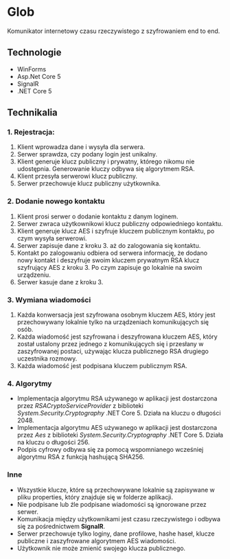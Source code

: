 # Glob
Komunikator internetowy czasu rzeczywistego z szyfrowaniem end to end.
## Technologie
* WinForms
* Asp.Net Core 5
* SignalR
* .NET Core 5

## Technikalia
### 1. Rejestracja:
 1. Klient wprowadza dane i wysyła dla serwera.
 2. Serwer sprawdza, czy podany login jest unikalny.
 3. Klient generuje klucz publiczny i prywatny, którego nikomu nie udostępnia. Generowanie kluczy odbywa się algorytmem RSA.
 4. Klient przesyła serwerowi klucz publiczny.
 5. Serwer przechowuje klucz publiczny użytkownika.

### 2. Dodanie nowego kontaktu
 1. Klient prosi serwer o dodanie kontaktu z danym loginem.
 2. Serwer zwraca użytkownikowi klucz publiczny odpowiedniego kontaktu.
 3. Klient generuje klucz AES i szyfruje kluczem publicznym kontaktu, po czym wysyła serwerowi.
 4. Serwer zapisuje dane z kroku 3. aż do zalogowania się kontaktu.
 5. Kontakt po zalogowaniu odbiera od serwera informację, że dodano nowy kontakt i deszyfruje swoim kluczem prywatnym RSA klucz szyfrujący AES z kroku 3. Po czym zapisuje go lokalnie na swoim urządzeniu.
 6. Serwer kasuje dane z kroku 3.

### 3. Wymiana wiadomości
 1. Każda konwersacja jest szyfrowana osobnym kluczem AES, który jest przechowywany lokalnie tylko na urządzeniach komunikujących się osób.
 2. Każda wiadomość jest szyfrowana i deszyfrowana kluczem AES, który został ustalony przez jednego z komunikujących się i przesłany w zaszyfrowanej postaci, używając klucza publicznego RSA drugiego uczestnika rozmowy.
 3. Każda wiadomość jest podpisana kluczem publicznym RSA.

### 4. Algorytmy
 * Implementacja algorytmu RSA używanego w aplikacji jest dostarczona przez *RSACryptoServiceProvider* z biblioteki *System.Security.Cryptography* .NET Core 5. Działa na kluczu o długości 2048.
 * Implementacja algorytmu AES używanego w aplikacji jest dostarczona przez *Aes* z biblioteki *System.Security.Cryptography* .NET Core 5. Działa na kluczu o długości 256.
 * Podpis cyfrowy odbywa się za pomocą wspomnianego wcześniej algorytmu RSA z funkcją hashującą SHA256.

### Inne
 * Wszystkie klucze, które są przechowywane lokalnie są zapisywane w pliku properties, który znajduje się w folderze aplikacji.
 * Nie podpisane lub źle podpisane wiadomości są ignorowane przez serwer.
 * Komunikacja między użytkownikami jest czasu rzeczywistego i odbywa się za pośrednictwem **SignalR**.
 * Serwer przechowuje tylko loginy, dane profilowe, hashe haseł, klucze publiczne i zaszyfrowane algorytmem AES wiadomości.
 * Użytkownik nie może zmienić swojego klucza publicznego. 
